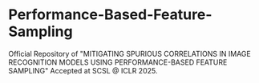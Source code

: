 # Performance-Based-Feature-Sampling

Official Repository of "MITIGATING SPURIOUS CORRELATIONS IN IMAGE RECOGNITION MODELS USING PERFORMANCE-BASED FEATURE SAMPLING"
Accepted at SCSL @ ICLR 2025.


